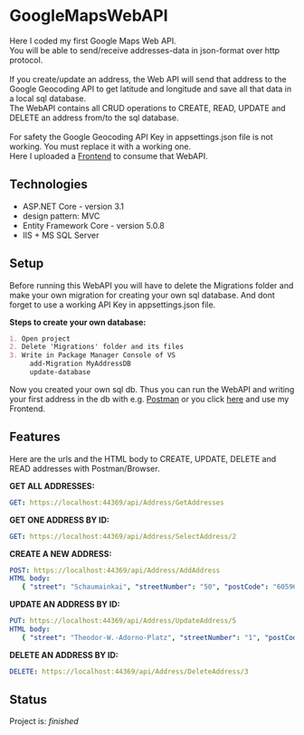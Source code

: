 # GoogleMapsWebAPI

Here I coded my first Google Maps Web API.  
You will be able to send/receive addresses-data in json-format over http protocol.  
<br/>If you create/update an address, the Web API will send that address to the Google Geocoding API to get latitude and longitude and save all that data in a  local sql database.  
The WebAPI contains all CRUD operations to CREATE, READ, UPDATE and DELETE an address from/to the sql database.  
<br/>For safety the Google Geocoding API Key in appsettings.json file is not working. You must replace it with a working one. 
<br/>Here I uploaded a [Frontend](https://github.com/PatrickH89/GoogleMapsWebAPI_Frontend) to consume that WebAPI.  

## Technologies
* ASP.NET Core - version 3.1
* design pattern: MVC 
* Entity Framework Core - version 5.0.8
* IIS + MS SQL Server

## Setup
Before running this WebAPI you will have to delete the Migrations folder and make your own migration for creating your own sql database.
And dont forget to use a working API Key in appsettings.json file.

__Steps to create your own database:__
```markdown
1. Open project
2. Delete 'Migrations' folder and its files
3. Write in Package Manager Console of VS
     add-Migration MyAddressDB 
     update-database 
```

Now you created your own sql db. Thus you can run the WebAPI and writing your first address in the db with e.g. [Postman](https://www.postman.com/) or you click [here](https://github.com/PatrickH89/GoogleMapsWebAPI_Frontend) and use my Frontend.  

## Features
Here are the urls and the HTML body to CREATE, UPDATE, DELETE and READ addresses with Postman/Browser.

__GET ALL ADDRESSES:__
```yml
GET: https://localhost:44369/api/Address/GetAddresses
```

__GET ONE ADDRESS BY ID:__
```yml
GET: https://localhost:44369/api/Address/SelectAddress/2
```

__CREATE A NEW ADDRESS:__
```yml
POST: https://localhost:44369/api/Address/AddAddress  
HTML body:  
   { "street": "Schaumainkai", "streetNumber": "50", "postCode": "60596", "city":"Frankfurt am Main", "country": "Deutschland" }
```

__UPDATE AN ADDRESS BY ID:__
```yml
PUT: https://localhost:44369/api/Address/UpdateAddress/5  
HTML body: 
   { "street": "Theodor-W.-Adorno-Platz", "streetNumber": "1", "postCode": "60323", "city": "Frankfurt", "country": "Deutschland" }
```

__DELETE AN ADDRESS BY ID:__
```yml
DELETE: https://localhost:44369/api/Address/DeleteAddress/3
```

## Status
Project is: _finished_